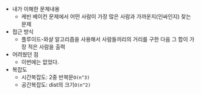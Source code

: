 - 내가 이해한 문제내용
  - 케빈 베이컨 문제에서 어떤 사람이 가장 많은 사람과 가까운지(인싸인지) 찾는 문제
- 접근 방식
  - 플루이드-와샬 알고리즘을 사용해서 사람들끼리의 거리를 구한 다음 그 합이 가장 적은 사람을 출력
- 어려웠던 점
  - 이번에는 없었다.
- 복잡도
  - 시간복잡도:  2중 반복문`O(n^3)`
  - 공간복잡도:  dist의 크기`O(n^2)`


